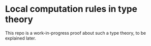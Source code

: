 # Local computation rules in type theory

This repo is a work-in-progress proof about such a type theory, to be explained later.
